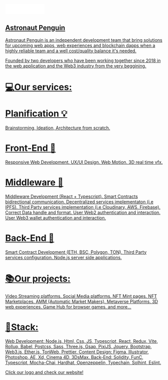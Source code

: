 <p id="readme"><a href="https://astronautpenguin.com/"><img width="25%" src="./public/assets/logo-big.png"/></p>

## Astronaut Penguin
Astronaut Penguin is an independent development team that bring solutions for upcoming web apps, web experiences and blockchain dapps when a highly reliable team and a well cost/quality balance it's needed.

Founded by two developers who have been working together since 2018 in the web application and the Web3 industry from the very beggining.

# 💻Our services:

# Planification 💡

Brainstorming, Ideation, Architecture from scratch.
  
# Front-End 🎨

Responsive Web Development.
UX/UI Design.
Web Motion.
3D real time vfx.
  
# Middleware 🔗

Middleware Development (React + Typescript).
Smart Contracts bidirectional communication.
Decentralized services implementaton (i.e IPFS).
Third Party services implementation (i.e Cloudinary, AWS, Firebase).
Correct Data handle and format.
User Web2 authentication and interaction.
User Web3 wallet authentication and interaction.
  
# Back-End 📄 

Smart Contract Development (ETH, BSC, Polygon, TON).
Third Party services configuration.
Node.js server side applications.


# 📚Our projects:

Video Streaming platforms.
Social Media platforms.
NFT Mint pages.
NFT Marketplaces.
AMM (Automatic Market Makers).
Metaverse Platforms.
3D web experiences.
Game Hub for browser games.
and more...


# 🔧Stack:

Web Development: Node.js, Html, Css, JS, Typescript, React, Redux, Vite, Rollup, Babel, Postcss, Sass, Three.js, Gsap, PixiJS, Jquery, Bootstrap, Web3.js, Ether.js, TonWeb, Prettier.
Content Design:  Figma, Illustrator, Photoshop, AE, Xd, Cinema 4D, 3DsMax.
Back-End: Solidity, FunC, Typescript, Mocha-Chai, Hardhat, Openzeppelin, Typechain, Solhint, Eslint.
  
Click our logo and check our website!
